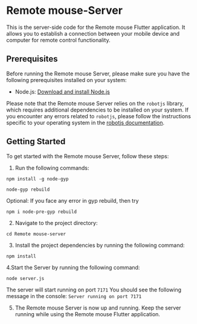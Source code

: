# Remote mouse-Server

This is the server-side code for the Remote mouse Flutter application. It allows you to establish a connection between your mobile device and computer for remote control functionality.

## Prerequisites

Before running the Remote mouse Server, please make sure you have the following prerequisites installed on your system:

- Node.js: [Download and install Node.js](https://nodejs.org)

Please note that the Remote mouse Server relies on the `robotjs` library, which requires additional dependencies to be installed on your system. If you encounter any errors related to `robotjs`, please follow the instructions specific to your operating system in the [robotjs documentation](https://github.com/octalmage/robotjs#building).

## Getting Started

To get started with the Remote mouse Server, follow these steps:

1. Run the following commands:
```
npm install -g node-gyp
```

```
node-gyp rebuild
```

Optional: If you face any error in gyp rebuild, then try 

```
npm i node-pre-gyp rebuild
```

2. Navigate to the project directory:
```
cd Remote mouse-server
```

3. Install the project dependencies by running the following command:
```
npm install
```

4.Start the Server by running the following command:
```
node server.js
```

The server will start running on port `7171` You should see the following message in the console:
`Server running on port 7171`

5. The Remote mouse Server is now up and running. Keep the server running while using the Remote mouse Flutter application.
